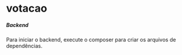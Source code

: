 # votacao

<h5>Backend</h5>
<p>
    Para iniciar o backend, execute o composer para criar os arquivos de dependências.
</p>